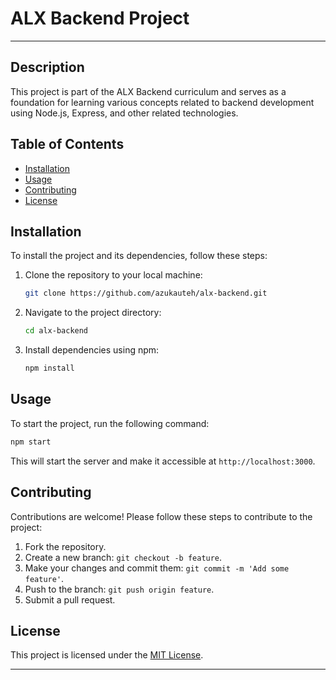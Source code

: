 # ALX Backend Project
---

## Description

This project is part of the ALX Backend curriculum and serves as a foundation for learning various concepts related to backend development using Node.js, Express, and other related technologies.

## Table of Contents

- [Installation](#installation)
- [Usage](#usage)
- [Contributing](#contributing)
- [License](#license)

## Installation

To install the project and its dependencies, follow these steps:

1. Clone the repository to your local machine:

   ```bash
   git clone https://github.com/azukauteh/alx-backend.git
   ```

2. Navigate to the project directory:

   ```bash
   cd alx-backend
   ```

3. Install dependencies using npm:

   ```bash
   npm install
   ```

## Usage

To start the project, run the following command:

```bash
npm start
```

This will start the server and make it accessible at `http://localhost:3000`.

## Contributing

Contributions are welcome! Please follow these steps to contribute to the project:

1. Fork the repository.
2. Create a new branch: `git checkout -b feature`.
3. Make your changes and commit them: `git commit -m 'Add some feature'`.
4. Push to the branch: `git push origin feature`.
5. Submit a pull request.

## License

This project is licensed under the [MIT License](LICENSE).

---
